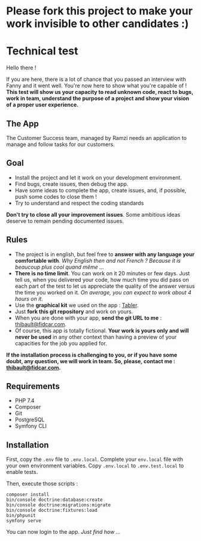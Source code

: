 # Please fork this project to make your work invisible to other candidates :)

# Technical test

Hello there !

If you are here, there is a lot of chance that you passed an interview with Fanny and it went well.
You're now here to show what you're capable of !
**This test will show us your capacity to read unknown code, react to bugs, work in team, understand the purpose of a project and show your vision of a proper user experience.**

## The App

The Customer Success team, managed by Ramzi needs an application to manage and follow tasks for our customers. 

## Goal

* Install the project and let it work on your development environment.
* Find bugs, create issues, then debug the app.
* Have some ideas to complete the app, create issues, and, if possible, push some codes to close them !
* Try to understand and respect the coding standards
  
**Don't try to close all your improvement issues**. Some ambitious ideas deserve to remain pending documented issues.
  
## Rules

* The project is in english, but feel free to **answer with any language your comfortable with**. _Why English then and not French ? Because it is beaucoup plus cool quand même ..._
* **There is no time limit**. You can work on it 20 minutes or few days. Just tell us, when you delivered your code, how much time you did pass on each part of the test to let us appreciate the quality of the answer versus the time you worked on it. _On average, you can expect to work about 4 hours on it._
* Use the **graphical kit** we used on the app : [Tabler](https://preview.tabler.io/).
* Just **fork this git repository** and work on yours.
* When you are done with your app, **send the git URL to me** : [thibault@fidcar.com](mailto:thibault@fidcar.com).
* Of course, this app is totally fictional. **Your work is yours only and will never be used** in any other context than having a preview of your capacities for the job you applied for.

**If the installation process is challenging to you, or if you have some doubt, any question, we will work in team. So, please, contact me : [thibault@fidcar.com](mailto:thibault@fidcar.com).**

## Requirements

* PHP 7.4
* Composer
* Git
* PostgreSQL
* Symfony CLI

## Installation

First, copy the `.env` file to `.env.local`. Complete your `env.local` file with your own environment variables.
Copy `.env.local` to `.env.test.local` to enable tests.

Then, execute those scripts :

    composer install
    bin/console doctrine:database:create
    bin/console doctrine:migrations:migrate
    bin/console doctrine:fixtures:load
    bin/phpunit
    symfony serve

You can now login to the app. _Just find how ..._

